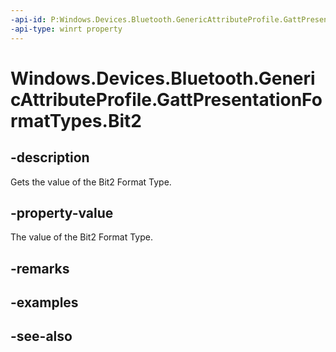 ----api-id: P:Windows.Devices.Bluetooth.GenericAttributeProfile.GattPresentationFormatTypes.Bit2
-api-type: winrt property
---<!-- Property syntaxpublic byte Bit2 { get; }--># Windows.Devices.Bluetooth.GenericAttributeProfile.GattPresentationFormatTypes.Bit2## -descriptionGets the value of the Bit2 Format Type.## -property-valueThe value of the Bit2 Format Type.## -remarks## -examples## -see-also